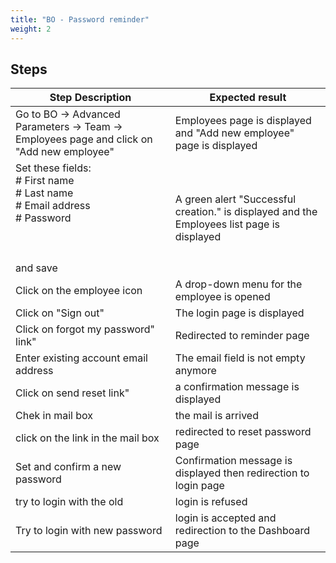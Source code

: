 ```yaml
---
title: "BO - Password reminder"
weight: 2
---
```

## Steps
| Step Description | Expected result |
| ----- | ----- |
| Go to BO -> Advanced Parameters -> Team -> Employees page and click on "Add new employee" | Employees page is displayed and "Add new employee" page is displayed |
| Set these fields:<br> # First name<br> # Last name<br> # Email address<br> # Password<br><br> <br><br>and save | A green alert "Successful creation." is displayed and the Employees list page is displayed |
| Click on the employee icon | A drop-down menu for the employee is opened |
| Click on "Sign out" | The login page is displayed |
| Click on forgot my password" link" | Redirected to reminder page |
| Enter existing account email address | The email field is not empty anymore |
| Click on send reset link" | a confirmation message is displayed |
| Chek in mail box | the mail is arrived |
| click on the link in the mail box | redirected to reset password page |
| Set and confirm a new password | Confirmation message is displayed then redirection to login page |
| try to login with the old | login is refused |
| Try to login with new password | login is accepted and redirection to the Dashboard page |
